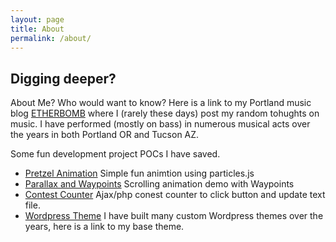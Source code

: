 ```yaml
---
layout: page
title: About
permalink: /about/
---
```


## Digging deeper?

About Me? Who would want to know?
Here is a link to my Portland music blog [ETHERBOMB](http://www.etherbomb.com/ "Portland Music Blog") where I (rarely these days) post my random tohughts on music. I have performed (mostly on bass) in numerous musical acts over the years in both Portland OR and Tucson AZ.

Some fun development project POCs I have saved.

* [Pretzel Animation](http://baldoni.net/pretzel/) Simple fun animtion using particles.js
* [Parallax and Waypoints](http://baldoni.net/parallax/) Scrolling animation demo with Waypoints
* [Contest Counter](http://baldoni.net/contest-counter/) Ajax/php conest counter to click button and update text file.
* [Wordpress Theme](http://wordpress.bitclone.com/) I have built many custom Wordpress themes over the years, here is a link to my base theme.
